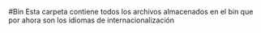 #Bin
Esta carpeta contiene todos los archivos almacenados en el bin que por ahora son los idiomas de internacionalización
